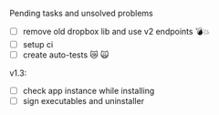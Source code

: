 Pending tasks and unsolved problems
- [ ] remove old dropbox lib and use v2 endpoints 💣💥 
- [ ] setup ci 
- [ ] create auto-tests 😿 🙀  

v1.3:
- [ ] check app instance while installing
- [ ] sign executables and uninstaller